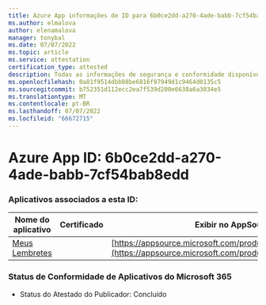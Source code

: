 ```yaml
---
title: Azure App informações de ID para 6b0ce2dd-a270-4ade-babb-7cf54bab8edd
ms.author: elmalova
author: elenamalova
manager: tonybal
ms.date: 07/07/2022
ms.topic: article
ms.service: attestation
certification_type: attested
description: Todas as informações de segurança e conformidade disponíveis para 6b0ce2dd-a270-4ade-babb-7cf54bab8edd.
ms.openlocfilehash: 0a81f9514dbb88be6816f97949d1c9464d0135c5
ms.sourcegitcommit: b752351d112ecc2ea7f539d200e6638a6a3034e5
ms.translationtype: MT
ms.contentlocale: pt-BR
ms.lasthandoff: 07/07/2022
ms.locfileid: "66672715"
---
```

# <a name="azure-app-id-6b0ce2dd-a270-4ade-babb-7cf54bab8edd"></a>Azure App ID: 6b0ce2dd-a270-4ade-babb-7cf54bab8edd


### <a name="apps-associated-with-this-id"></a>Aplicativos associados a esta ID:
| **Nome do aplicativo** | **Certificado** | **Exibir no AppSource** |
|--------------|---------------|-----------------------|
| [Meus Lembretes](../forward/WA200004342.md) |  | [https://appsource.microsoft.com/product/office/WA200004342](https://appsource.microsoft.com/product/office/WA200004342) |

### <a name="microsoft-365-app-compliance-status"></a>Status de Conformidade de Aplicativos do Microsoft 365
- Status do Atestado do Publicador: Concluído

